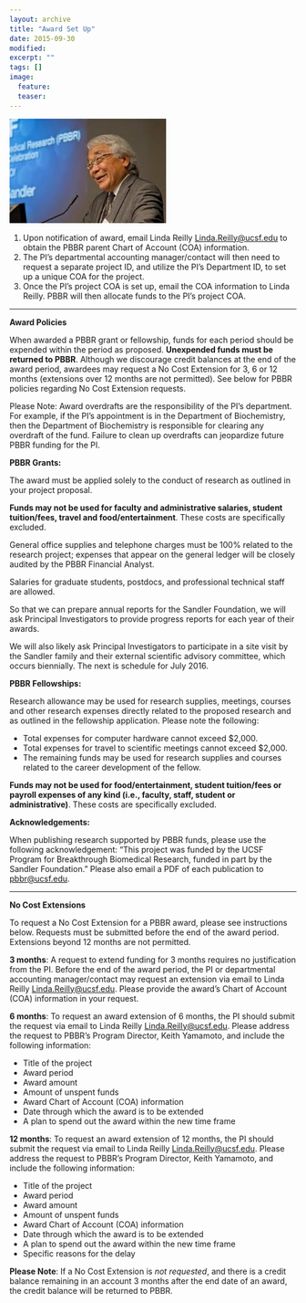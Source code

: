 ```yaml
---
layout: archive
title: "Award Set Up"
date: 2015-09-30
modified:
excerpt: ""
tags: []
image:
  feature:
  teaser:
---
```


![keith](../images/keith.jpg)

1.	Upon notification of award, email Linda Reilly <Linda.Reilly@ucsf.edu> to obtain the PBBR parent Chart of Account (COA) information.
2.	The PI’s departmental accounting manager/contact will then need to request a separate project ID, and utilize the PI’s Department ID, to set up a unique COA for the project.
3.	Once the PI’s project COA is set up, email the COA information to Linda Reilly.
PBBR will then allocate funds to the PI’s project COA.

****

**Award Policies**

When awarded a PBBR grant or fellowship, funds for each period should be expended within the period as proposed. **Unexpended funds must be returned to PBBR**. Although we discourage credit balances at the end of the award period, awardees may request a No Cost Extension for 3, 6 or 12 months (extensions over 12 months are not permitted). See below for PBBR policies regarding No Cost Extension requests.

Please Note: Award overdrafts are the responsibility of the PI’s department. For example, if the PI’s appointment is in the Department of Biochemistry, then the Department of Biochemistry is responsible for clearing any overdraft of the fund. Failure to clean up overdrafts can jeopardize future PBBR funding for the PI.

**PBBR Grants:**
 
The award must be applied solely to the conduct of research as outlined in your project proposal.
 
**Funds may not be used for faculty and administrative salaries, student tuition/fees, travel and food/entertainment**. These costs are specifically excluded.
 
General office supplies and telephone charges must be 100% related to the research project; expenses that appear on the general ledger will be closely audited by the PBBR Financial Analyst.
 
Salaries for graduate students, postdocs, and professional technical staff are allowed.
 
So that we can prepare annual reports for the Sandler Foundation, we will ask Principal Investigators to provide progress reports for each year of their awards.

We will also likely ask Principal Investigators to participate in a site visit by the Sandler family and their external scientific advisory committee, which occurs biennially. The next is schedule for July 2016.
 
**PBBR Fellowships:**
 
Research allowance may be used for research supplies, meetings, courses and other research expenses directly related to the proposed research and as outlined in the fellowship application. Please note the following:

* Total expenses for computer hardware cannot exceed $2,000.
* Total expenses for travel to scientific meetings cannot exceed $2,000.
* The remaining funds may be used for research supplies and courses related to the career development of the fellow.
 
**Funds may not be used for food/entertainment, student tuition/fees or payroll expenses of any kind (i.e., faculty, staff, student or administrative)**. These costs are specifically excluded.
 
 
**Acknowledgements:**
 
When publishing research supported by PBBR funds, please use the following acknowledgement: “This project was funded by the UCSF Program for Breakthrough Biomedical Research, funded in part by the Sandler Foundation.” Please also email a PDF of each publication to <pbbr@ucsf.edu>.
 


****

**No Cost Extensions**

To request a No Cost Extension for a PBBR award, please see instructions below. Requests must be submitted before the end of the award period. Extensions beyond 12 months are not permitted. 

**3 months**: A request to extend funding for 3 months requires no justification from the PI. Before the end of the award period, the PI or departmental accounting manager/contact may request an extension via email to Linda Reilly <Linda.Reilly@ucsf.edu>. Please provide the award’s Chart of Account (COA) information in your request.

 
**6 months**: To request an award extension of 6 months, the PI should submit the request via email to Linda Reilly <Linda.Reilly@ucsf.edu>. Please address the request to PBBR’s Program Director, Keith Yamamoto, and include the following information:


* Title of the project
* Award period
* Award amount
* Amount of unspent funds
* Award Chart of Account (COA) information
* Date through which the award is to be extended
* A plan to spend out the award within the new time frame

**12 months**: To request an award extension of 12 months, the PI should submit the request via email to Linda Reilly <Linda.Reilly@ucsf.edu>. Please address the request to PBBR’s Program Director, Keith Yamamoto, and include the following information:

* Title of the project
* Award period
* Award amount
* Amount of unspent funds
* Award Chart of Account (COA) information
* Date through which the award is to be extended
* A plan to spend out the award within the new time frame
* Specific reasons for the delay

**Please Note**: If a No Cost Extension is *not requested*, and there is a credit balance remaining in an account 3 months after the end date of an award, the credit balance will be returned to PBBR. 